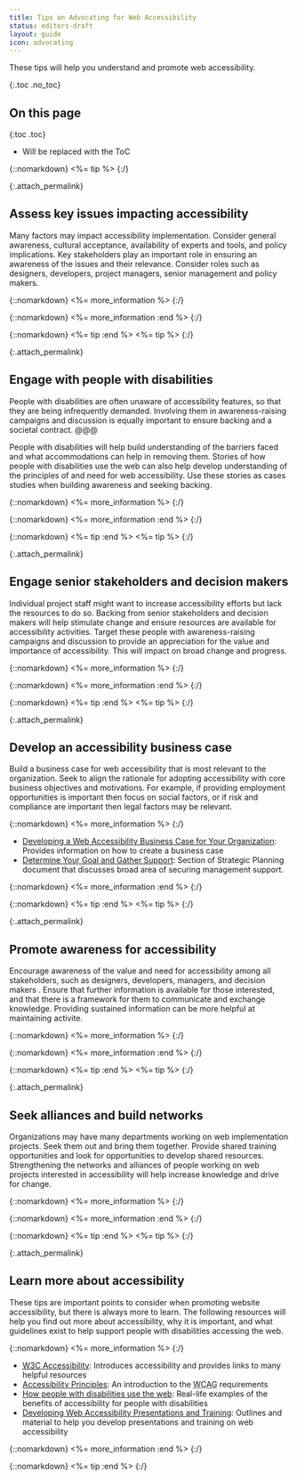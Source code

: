 ```yaml
---
title: Tips on Advocating for Web Accessibility
status: editors-draft
layout: guide
icon: advocating
---
```


These tips will help you understand and promote web accessibility.

{:.toc .no_toc}
## On this page

{:toc .toc}
* Will be replaced with the ToC

{::nomarkdown}
<%= tip %>
{:/}

{:.attach_permalink}
## Assess key issues impacting accessibility

Many factors may impact accessibility implementation. Consider general awareness, cultural acceptance, availability of experts and tools, and policy implications. Key stakeholders play an important role in ensuring an awareness of the issues and their relevance. Consider roles such as designers, developers, project managers, senior management and policy makers.

{::nomarkdown}
<%= more_information %>
{:/}

{::nomarkdown}
<%= more_information :end %>
{:/}

{::nomarkdown}
<%= tip :end %>
<%= tip %>
{:/}

{:.attach_permalink}
## Engage with people with disabilities

People with disabilities are often unaware of accessibility features, so that they are being infrequently demanded. Involving them in awareness-raising campaigns and discussion is equally important to ensure backing and a societal contract. @@@

People with disabilities will help build understanding of the barriers faced and what accommodations can help in removing them. Stories of how people with disabilities use the web can also help develop understanding of the principles of and need for web accessibility. Use these stories as cases studies when building awareness and seeking backing.

{::nomarkdown}
<%= more_information %>
{:/}

{::nomarkdown}
<%= more_information :end %>
{:/}

{::nomarkdown}
<%= tip :end %>
<%= tip %>
{:/}

{:.attach_permalink}
## Engage senior stakeholders and decision makers

Individual project staff might want to increase accessibility efforts but lack the resources to do so. Backing from senior stakeholders and decision makers will help stimulate change and ensure resources are available for accessibility activities. Target these people with awareness-raising campaigns and discussion to provide an appreciation for the value and importance of accessibility. This will impact on broad change and progress.

{::nomarkdown}
<%= more_information %>
{:/}

{::nomarkdown}
<%= more_information :end %>
{:/}

{::nomarkdown}
<%= tip :end %>
<%= tip %>
{:/}

{:.attach_permalink}
## Develop an accessibility business case

Build a business case for web accessibility that is most relevant to the organization. Seek to align the rationale for adopting accessibility with core business objectives and motivations. For example, if providing employment opportunities is important then focus on social factors, or if risk and compliance are important then legal factors may be relevant.

{::nomarkdown}
<%= more_information %>
{:/}

* [Developing a Web Accessibility Business Case for Your Organization](http://www.w3.org/WAI/bcase/Overview.html): Provides information on how to create a business case
* [Determine Your Goal and Gather Support](http://www.w3.org/WAI/impl/#goal): Section of Strategic Planning document that discusses broad area of securing management support.

{::nomarkdown}
<%= more_information :end %>
{:/}

{::nomarkdown}
<%= tip :end %>
<%= tip %>
{:/}

{:.attach_permalink}
## Promote awareness for accessibility

Encourage awareness of the value and need for accessibility among all stakeholders, such as designers, developers, managers, and decision makers . Ensure that further information is available for those interested, and that there is a framework for them to communicate and exchange knowledge. Providing sustained information can be more helpful at maintaining activite.  

{::nomarkdown}
<%= more_information %>
{:/}

{::nomarkdown}
<%= more_information :end %>
{:/}

{::nomarkdown}
<%= tip :end %>
<%= tip %>
{:/}

{:.attach_permalink}
## Seek alliances and build networks

Organizations may have many departments working on web implementation projects. Seek them out and bring them together. Provide shared training opportunities and look for opportunities to develop shared resources. Strengthening the networks and alliances of people working on web projects interested in accessibility will help increase knowledge and drive for change.

{::nomarkdown}
<%= more_information %>
{:/}

{::nomarkdown}
<%= more_information :end %>
{:/}

{::nomarkdown}
<%= tip :end %>
<%= tip %>
{:/}

{:.attach_permalink}
## Learn more about accessibility

These tips are important points to consider when promoting website accessibility, but there is always more to learn. The following resources will help you find out more about accessibility, why it is important, and what guidelines exist to help support people with disabilities accessing the web.

{::nomarkdown}
<%= more_information %>
{:/}

* [<abbr title="World Wide Web Consortium">W3C</abbr> Accessibility](/standards/webdesign/accessibility): Introduces accessibility and provides links to many helpful resources
* [Accessibility Principles](/WAI/intro/people-use-web/principles): An introduction to the <abbr title="Web Content Accessibility Guidelines">WCAG</abbr> requirements
* [How people with disabilities use the web](/WAI/intro/people-use-web): Real-life examples of the benefits of accessibility for people with disabilities
* [Developing Web Accessibility Presentations and Training](/WAI/training/Overview.html): Outlines and material to help you develop presentations and training on web accessibility

{::nomarkdown}
<%= more_information :end %>
{:/}

{::nomarkdown}
<%= tip :end %>
{:/}
